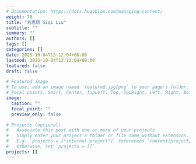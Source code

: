 ```yaml
---
# Documentation: https://docs.hugoblox.com/managing-content/
weight: 70
title: "刘思琪 Siqi Liu"
subtitle: ""
summary: ""
authors: []
tags: []
categories: []
date: 2025-10-04T13:12:04+08:00
lastmod: 2025-10-04T13:12:04+08:00
featured: false
draft: false

# Featured image
# To use, add an image named `featured.jpg/png` to your page's folder.
# Focal points: Smart, Center, TopLeft, Top, TopRight, Left, Right, BottomLeft, Bottom, BottomRight.
image:
  caption: ""
  focal_point: ""
  preview_only: false

# Projects (optional).
#   Associate this post with one or more of your projects.
#   Simply enter your project's folder or file name without extension.
#   E.g. `projects = ["internal-project"]` references `content/project/deep-learning/index.md`.
#   Otherwise, set `projects = []`.
projects: []
---
```

